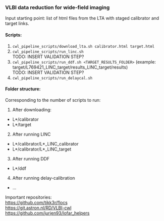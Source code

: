 ### VLBI data reduction for wide-field imaging

Input starting point: list of html files from the LTA with staged calibrator and target links.

#### Scripts:

1) ```cwl_pipeline_scripts/download_lta.sh calibrator.html target.html```
2) ```cwl_pipeline_scripts/run_linc.sh``` \
TODO: INSERT VALIDATION STEP?
3) ```cwl_pipeline_scripts/run_ddf.sh <TARGET_RESULTS_FOLDER>``` (example: target/L769421_LINC_target/results_LINC_target/results) \
TODO: INSERT VALIDATION STEP?
4) ```cwl_pipeline_scripts/run_delaycal.sh```

#### Folder structure:

Corresponding to the number of scripts to run:

1) After downloading:
- L*/calibrator
- L*/target
2) After running LINC
- L*/calibrator/L*_LINC_calibrator 
- L*/calibrator/L*_LINC_target
3) After running DDF
- L*/ddf
4) After running delay-calibration
- ...


Important repositories: \
https://github.com/tikk3r/flocs \
https://git.astron.nl/RD/VLBI-cwl \
https://github.com/jurjen93/lofar_helpers